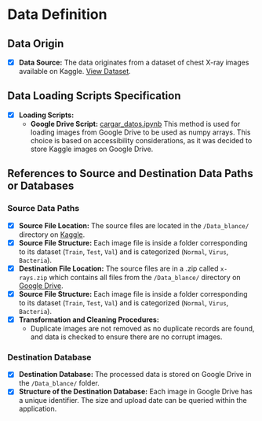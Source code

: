 # Data Definition

## Data Origin

- [x] **Data Source:** The data originates from a dataset of chest X-ray images available on Kaggle. [View Dataset](https://www.kaggle.com/datasets/ahmedhaytham/chest-xray-images-pneumonia-with-new-class).

## Data Loading Scripts Specification

- [x] **Loading Scripts:**
  - **Google Drive Script:** [cargar_datos.ipynb](/scripts/data_acquisition/cargar_datos.ipynb) This method is used for loading images from Google Drive to be used as numpy arrays. This choice is based on accessibility considerations, as it was decided to store Kaggle images on Google Drive.

## References to Source and Destination Data Paths or Databases

### Source Data Paths
- [x] **Source File Location:** The source files are located in the `/Data_blance/` directory on [Kaggle](https://www.kaggle.com/datasets/ahmedhaytham/chest-xray-images-pneumonia-with-new-class).
- [x] **Source File Structure:** Each image file is inside a folder corresponding to its dataset (`Train`, `Test`, `Val`) and is categorized (`Normal`, `Virus`, `Bacteria`).
- [x] **Destination File Location:** The source files are in a .zip called `x-rays.zip` which contains all files from the `/Data_blance/` directory on [Google Drive](https://drive.google.com/file/d/1It4NYRJNEem3YLHJqYZyclUbR85eqZH8/view?usp=sharing).
- [x] **Source File Structure:** Each image file is inside a folder corresponding to its dataset (`Train`, `Test`, `Val`) and is categorized (`Normal`, `Virus`, `Bacteria`).
- [x] **Transformation and Cleaning Procedures:**
  - Duplicate images are not removed as no duplicate records are found, and data is checked to ensure there are no corrupt images.

### Destination Database

- [x] **Destination Database:** The processed data is stored on Google Drive in the `/Data_blance/` folder.
- [x] **Structure of the Destination Database:** Each image in Google Drive has a unique identifier. The size and upload date can be queried within the application.
